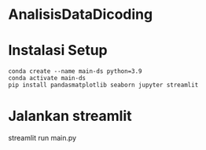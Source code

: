 # AnalisisDataDicoding
# Instalasi Setup
```
conda create --name main-ds python=3.9
conda activate main-ds
pip install pandasmatplotlib seaborn jupyter streamlit 
```
# Jalankan streamlit
streamlit run main.py
